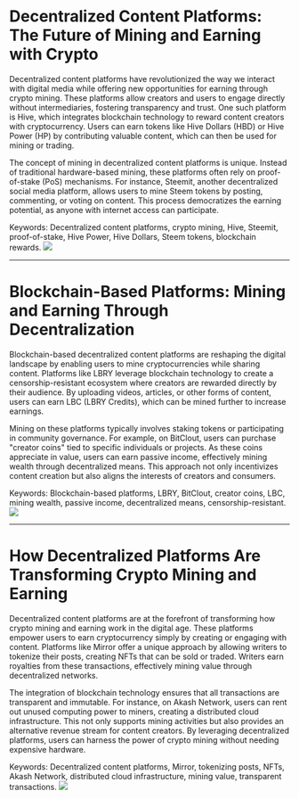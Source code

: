 # Decentralized Content Platforms: The Future of Mining and Earning with Crypto

Decentralized content platforms have revolutionized the way we interact with digital media while offering new opportunities for earning through crypto mining. These platforms allow creators and users to engage directly without intermediaries, fostering transparency and trust. One such platform is Hive, which integrates blockchain technology to reward content creators with cryptocurrency. Users can earn tokens like Hive Dollars (HBD) or Hive Power (HP) by contributing valuable content, which can then be used for mining or trading.

The concept of mining in decentralized content platforms is unique. Instead of traditional hardware-based mining, these platforms often rely on proof-of-stake (PoS) mechanisms. For instance, Steemit, another decentralized social media platform, allows users to mine Steem tokens by posting, commenting, or voting on content. This process democratizes the earning potential, as anyone with internet access can participate.

Keywords: Decentralized content platforms, crypto mining, Hive, Steemit, proof-of-stake, Hive Power, Hive Dollars, Steem tokens, blockchain rewards. ![](https://github.com/user-attachments/assets/3be06921-4469-491d-bd37-5f14c53422b7)

---

# Blockchain-Based Platforms: Mining and Earning Through Decentralization

Blockchain-based decentralized content platforms are reshaping the digital landscape by enabling users to mine cryptocurrencies while sharing content. Platforms like LBRY leverage blockchain technology to create a censorship-resistant ecosystem where creators are rewarded directly by their audience. By uploading videos, articles, or other forms of content, users can earn LBC (LBRY Credits), which can be mined further to increase earnings.

Mining on these platforms typically involves staking tokens or participating in community governance. For example, on BitClout, users can purchase "creator coins" tied to specific individuals or projects. As these coins appreciate in value, users can earn passive income, effectively mining wealth through decentralized means. This approach not only incentivizes content creation but also aligns the interests of creators and consumers.

Keywords: Blockchain-based platforms, LBRY, BitClout, creator coins, LBC, mining wealth, passive income, decentralized means, censorship-resistant. ![](https://github.com/user-attachments/assets/3be06921-4469-491d-bd37-5f14c53422b7)

---

# How Decentralized Platforms Are Transforming Crypto Mining and Earning

Decentralized content platforms are at the forefront of transforming how crypto mining and earning work in the digital age. These platforms empower users to earn cryptocurrency simply by creating or engaging with content. Platforms like Mirror offer a unique approach by allowing writers to tokenize their posts, creating NFTs that can be sold or traded. Writers earn royalties from these transactions, effectively mining value through decentralized networks.

The integration of blockchain technology ensures that all transactions are transparent and immutable. For instance, on Akash Network, users can rent out unused computing power to miners, creating a distributed cloud infrastructure. This not only supports mining activities but also provides an alternative revenue stream for content creators. By leveraging decentralized platforms, users can harness the power of crypto mining without needing expensive hardware.

Keywords: Decentralized content platforms, Mirror, tokenizing posts, NFTs, Akash Network, distributed cloud infrastructure, mining value, transparent transactions. ![](https://github.com/user-attachments/assets/3be06921-4469-491d-bd37-5f14c53422b7)